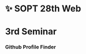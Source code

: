 # ✨ SOPT 28th Web

# 3rd Seminar 
<!-- # 2nd Seminar Assignments
- Practicing CSS3, HTML5, and Vanilla JS

###  -->
### Github Profile Finder